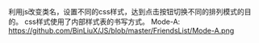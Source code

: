 利用js改变类名，设置不同的css样式，达到点击按钮切换不同的排列模式的目的。
css样式使用了内部样式表的书写方式。
Mode-A:
https://github.com/BinLiuX/JS/blob/master/FriendsList/Mode-A.png

